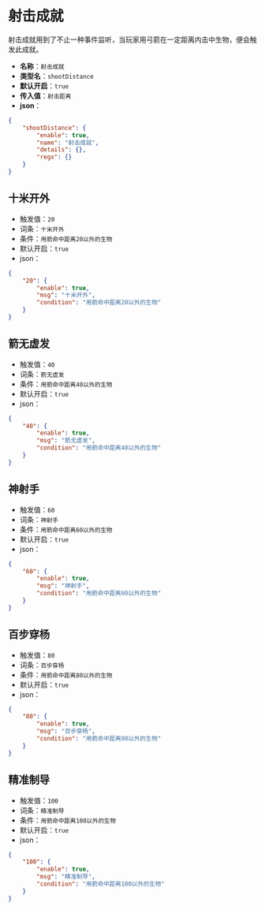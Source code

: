 # 射击成就

射击成就用到了不止一种事件监听，当玩家用弓箭在一定距离内击中生物，便会触发此成就。

- **名称**：`射击成就`
- **类型名**：`shootDistance`
- **默认开启**：`true`
- **传入值**：`射击距离`
- **json**：

```json
{
	"shootDistance": {
		"enable": true,
		"name": "射击成就",
		"details": {},
		"regx": {}
	}
}
```




## 十米开外

- 触发值：`20`
- 词条：`十米开外`
- 条件：`用箭命中距离20以外的生物`
- 默认开启：`true`
- json：

```json
{
	"20": {
		"enable": true,
		"msg": "十米开外",
		"condition": "用箭命中距离20以外的生物"
	}
}
```



## 箭无虚发

- 触发值：`40`
- 词条：`箭无虚发`
- 条件：`用箭命中距离40以外的生物`
- 默认开启：`true`
- json：

```json
{
	"40": {
		"enable": true,
		"msg": "箭无虚发",
		"condition": "用箭命中距离40以外的生物"
	}
}
```



## 神射手

- 触发值：`60`
- 词条：`神射手`
- 条件：`用箭命中距离60以外的生物`
- 默认开启：`true`
- json：

```json
{
	"60": {
		"enable": true,
		"msg": "神射手",
		"condition": "用箭命中距离60以外的生物"
	}
}
```



## 百步穿杨

- 触发值：`80`
- 词条：`百步穿杨`
- 条件：`用箭命中距离80以外的生物`
- 默认开启：`true`
- json：

```json
{
	"80": {
		"enable": true,
		"msg": "百步穿杨",
		"condition": "用箭命中距离80以外的生物"
	}
}
```



## 精准制导

- 触发值：`100`
- 词条：`精准制导`
- 条件：`用箭命中距离100以外的生物`
- 默认开启：`true`
- json：

```json
{
	"100": {
		"enable": true,
		"msg": "精准制导",
		"condition": "用箭命中距离100以外的生物"
	}
}
```

